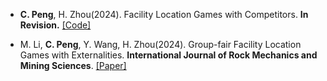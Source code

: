 - <strong>C. Peng</strong>, H. Zhou(2024). Facility Location Games with Competitors. <strong>In Revision.</strong> [[Code]](https://arxiv.org/abs/2409.20396)

- M. Li, <strong>C. Peng</strong>, Y. Wang, H. Zhou(2024). Group-fair Facility Location Games with Externalities. <strong>International Journal of Rock Mechanics and Mining Sciences</strong>. [[Paper]](https://drive.google.com/file/d/1oHRObM1rk8JzP0D1y1wpSnpH1zL_gS_9/view)


